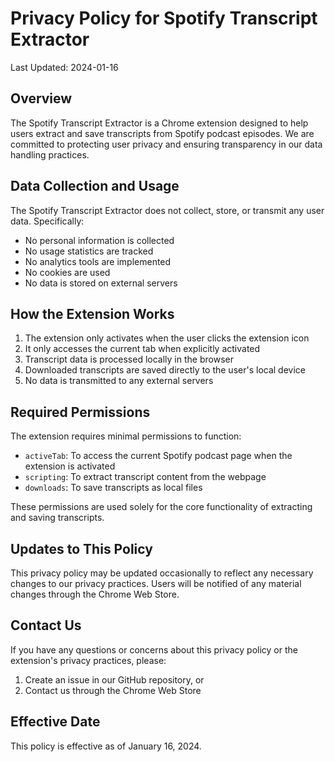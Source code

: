 # Privacy Policy for Spotify Transcript Extractor

Last Updated: 2024-01-16

## Overview

The Spotify Transcript Extractor is a Chrome extension designed to help users extract and save transcripts from Spotify podcast episodes. We are committed to protecting user privacy and ensuring transparency in our data handling practices.

## Data Collection and Usage

The Spotify Transcript Extractor does not collect, store, or transmit any user data. Specifically:

- No personal information is collected
- No usage statistics are tracked
- No analytics tools are implemented
- No cookies are used
- No data is stored on external servers

## How the Extension Works

1. The extension only activates when the user clicks the extension icon
2. It only accesses the current tab when explicitly activated
3. Transcript data is processed locally in the browser
4. Downloaded transcripts are saved directly to the user's local device
5. No data is transmitted to any external servers

## Required Permissions

The extension requires minimal permissions to function:

- `activeTab`: To access the current Spotify podcast page when the extension is activated
- `scripting`: To extract transcript content from the webpage
- `downloads`: To save transcripts as local files

These permissions are used solely for the core functionality of extracting and saving transcripts.

## Updates to This Policy

This privacy policy may be updated occasionally to reflect any necessary changes to our privacy practices. Users will be notified of any material changes through the Chrome Web Store.

## Contact Us

If you have any questions or concerns about this privacy policy or the extension's privacy practices, please:

1. Create an issue in our GitHub repository, or
2. Contact us through the Chrome Web Store

## Effective Date

This policy is effective as of January 16, 2024.